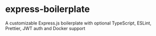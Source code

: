 # express-boilerplate
A customizable Express.js boilerplate with optional TypeScript, ESLint, Prettier, JWT auth and Docker support
